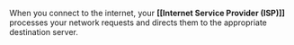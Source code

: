 When you connect to the internet, your **[[Internet Service Provider (ISP)]]** processes your network requests and directs them to the appropriate destination server.